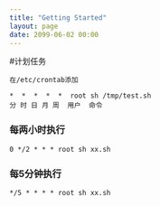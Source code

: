 ```yaml
---
title: "Getting Started"
layout: page
date: 2099-06-02 00:00
---
```


#计划任务

```
在/etc/crontab添加

*  *  *  *  *  root sh /tmp/test.sh
分 时 日 月 周  用户  命令
```
### 每两小时执行
```
0 */2 * * * root sh xx.sh
```

### 每5分钟执行
```
*/5 * * * * root sh xx.sh
```